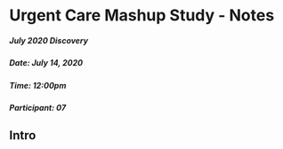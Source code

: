 
Urgent Care Mashup Study - Notes
=================================================

##### July 2020 Discovery

##### Date: July 14, 2020

##### Time: 12:00pm

##### Participant: 07

## Intro 
